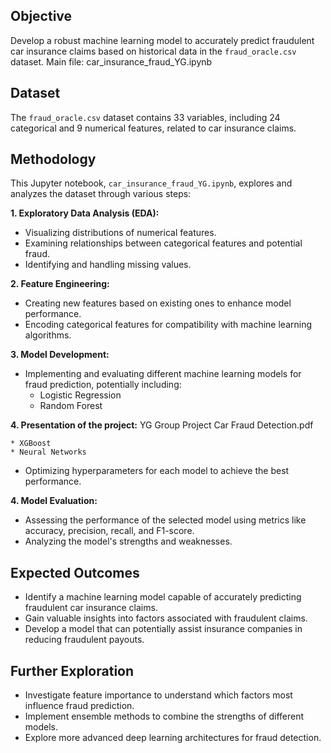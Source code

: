 ## Objective

Develop a robust machine learning model to accurately predict fraudulent car insurance claims based on historical data in the `fraud_oracle.csv` dataset. Main file: car_insurance_fraud_YG.ipynb

## Dataset

The `fraud_oracle.csv` dataset contains 33 variables, including 24 categorical and 9 numerical features, related to car insurance claims.

## Methodology

This Jupyter notebook, `car_insurance_fraud_YG.ipynb`, explores and analyzes the dataset through various steps:

**1. Exploratory Data Analysis (EDA):**

* Visualizing distributions of numerical features.
* Examining relationships between categorical features and potential fraud.
* Identifying and handling missing values.

**2. Feature Engineering:**

* Creating new features based on existing ones to enhance model performance.
* Encoding categorical features for compatibility with machine learning algorithms.

**3. Model Development:**

* Implementing and evaluating different machine learning models for fraud prediction, potentially including:
    * Logistic Regression
    * Random Forest
 
**4. Presentation of the project:**
YG Group Project Car Fraud Detection.pdf

    * XGBoost
    * Neural Networks
* Optimizing hyperparameters for each model to achieve the best performance.

**4. Model Evaluation:**

* Assessing the performance of the selected model using metrics like accuracy, precision, recall, and F1-score.
* Analyzing the model's strengths and weaknesses.

## Expected Outcomes

* Identify a machine learning model capable of accurately predicting fraudulent car insurance claims.
* Gain valuable insights into factors associated with fraudulent claims.
* Develop a model that can potentially assist insurance companies in reducing fraudulent payouts.

## Further Exploration

* Investigate feature importance to understand which factors most influence fraud prediction.
* Implement ensemble methods to combine the strengths of different models.
* Explore more advanced deep learning architectures for fraud detection.